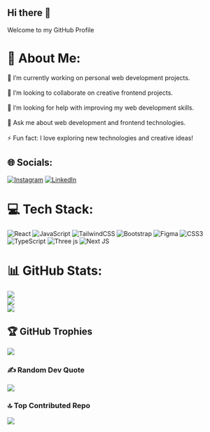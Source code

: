 ## Hi there 👋

Welcome to my GitHub Profile

# 💫 About Me:
🔭 I’m currently working on personal web development projects.<br><br>👯 I’m looking to collaborate on creative frontend projects.<br><br>🤝 I’m looking for help with improving my web development skills.<br><br>💬 Ask me about web development and frontend technologies.<br><br>⚡ Fun fact: I love exploring new technologies and creative ideas!<br>


## 🌐 Socials:
[![Instagram](https://img.shields.io/badge/Instagram-%23E4405F.svg?logo=Instagram&logoColor=white)](https://instagram.com/imahdi_2006) [![LinkedIn](https://img.shields.io/badge/LinkedIn-%230077B5.svg?logo=linkedin&logoColor=white)](https://linkedin.com/in/mahdi-mahmoudzadeh-6583112a1) 

# 💻 Tech Stack:
![React](https://img.shields.io/badge/react-%2320232a.svg?style=flat&logo=react&logoColor=%2361DAFB) ![JavaScript](https://img.shields.io/badge/javascript-%23323330.svg?style=flat&logo=javascript&logoColor=%23F7DF1E) ![TailwindCSS](https://img.shields.io/badge/tailwindcss-%2338B2AC.svg?style=flat&logo=tailwind-css&logoColor=white) ![Bootstrap](https://img.shields.io/badge/bootstrap-%238511FA.svg?style=flat&logo=bootstrap&logoColor=white) ![Figma](https://img.shields.io/badge/figma-%23F24E1E.svg?style=flat&logo=figma&logoColor=white) ![CSS3](https://img.shields.io/badge/css3-%231572B6.svg?style=flat&logo=css3&logoColor=white) ![TypeScript](https://img.shields.io/badge/typescript-%23007ACC.svg?style=flat&logo=typescript&logoColor=white) ![Three js](https://img.shields.io/badge/threejs-black?style=flat&logo=three.js&logoColor=white) ![Next JS](https://img.shields.io/badge/Next-black?style=flat&logo=next.js&logoColor=white)
# 📊 GitHub Stats:
![](https://github-readme-stats.vercel.app/api?username=imahdi2006&theme=react&hide_border=false&include_all_commits=false&count_private=false)<br/>
![](https://github-readme-streak-stats.herokuapp.com/?user=imahdi2006&theme=react&hide_border=false)<br/>
![](https://github-readme-stats.vercel.app/api/top-langs/?username=imahdi2006&theme=react&hide_border=false&include_all_commits=false&count_private=false&layout=compact)

## 🏆 GitHub Trophies
![](https://github-profile-trophy.vercel.app/?username=imahdi2006&theme=onedark&no-frame=false&no-bg=true&margin-w=4)

### ✍️ Random Dev Quote
![](https://quotes-github-readme.vercel.app/api?type=horizontal&theme=light)

### 🔝 Top Contributed Repo
![](https://github-contributor-stats.vercel.app/api?username=imahdi2006&limit=5&theme=react&combine_all_yearly_contributions=true)

<!-- Proudly created with GPRM ( https://gprm.itsvg.in ) -->

